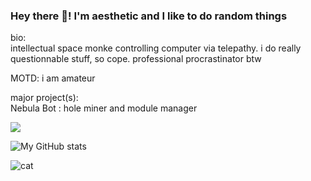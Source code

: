 ### Hey there 👋! I'm aesthetic and I like to do random things  
bio:  
intellectual space monke controlling computer via telepathy. i do really questionnable stuff, so cope. professional procrastinator btw  

MOTD:
i am amateur  

major project(s):  
Nebula Bot : hole miner and module manager 

![](https://komarev.com/ghpvc/?username=aesthetic0001)

![My GitHub stats](https://github-readme-stats.vercel.app/api?username=aesthetic0001&count_private=true)

![cat](https://user-images.githubusercontent.com/15858616/112492863-05455380-8d58-11eb-9c77-a4535d85f49b.gif)
